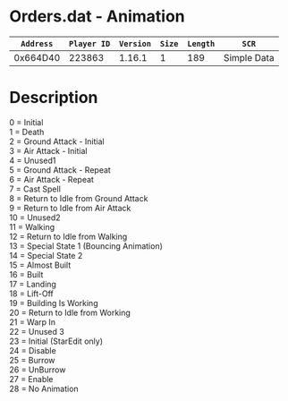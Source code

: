 # Orders.dat - Animation

| `Address` | `Player ID` | `Version` | `Size` | `Length` | `SCR` |
| ---------- | ----------- | --------- | ------ | -------- | ---- |
| 0x664D40 | 223863 | 1.16.1 | 1 | 189 | Simple Data |

# Description

0 = Initial<br>1 = Death<br>2 = Ground Attack - Initial<br>3 = Air Attack - Initial<br>4 = Unused1<br>5 = Ground Attack - Repeat<br>6 = Air Attack - Repeat<br>7 = Cast Spell<br>8 = Return to Idle from Ground Attack<br>9 = Return to Idle from Air Attack<br>10 = Unused2<br>11 = Walking<br>12 = Return to Idle from Walking<br>13 = Special State 1 (Bouncing Animation)<br>14 = Special State 2<br>15 = Almost Built<br>16 = Built<br>17 = Landing<br>18 = Lift-Off<br>19 = Building Is Working<br>20 = Return to Idle from Working<br>21 = Warp In<br>22 = Unused 3<br>23 = Initial (StarEdit only)<br>24 = Disable<br>25 = Burrow<br>26 = UnBurrow<br>27 = Enable<br>28 = No Animation